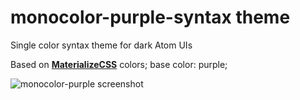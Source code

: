 # monocolor-purple-syntax theme

Single color syntax theme for dark Atom UIs

Based on [**MaterializeCSS**](http://materializecss.com/color.html) colors;
base color: purple;

![monocolor-purple screenshot](http://144.76.103.88/webforge_static/atom/monocolor-purple.jpg)
